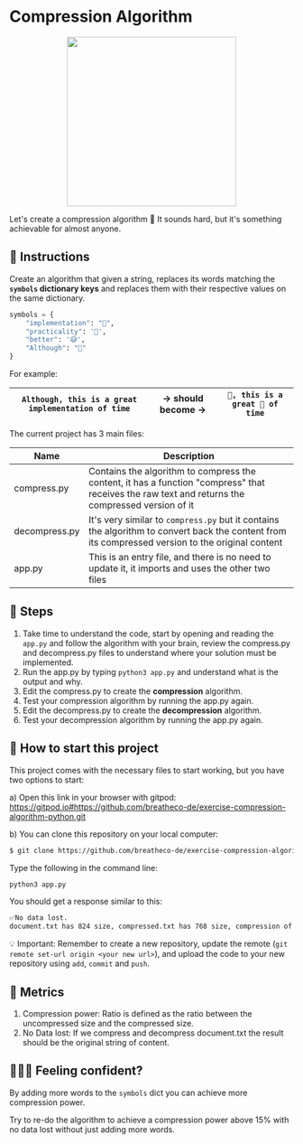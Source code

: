 <!--hide-->
# Compression Algorithm
<!--endhide-->

<p align="center">
    <img height="300" src="https://raw.githubusercontent.com/breatheco-de/exercise-compression-algorithm-python/master/preview.png" />
</p>

Let's create a compression algorithm 🤯
It sounds hard, but it's something achievable for almost anyone.

## 📝 Instructions

Create an algorithm that given a string, replaces its words matching the **`symbols` dictionary keys** and replaces them with their respective values on the same dictionary.

```python
symbols = {
    "implementation": "🤯",
    "practicality": '🤩',
    "better": '😅',
    "Although": "🥺"
}
```

For example:

| `Although, this is a great implementation of time` | → should become → | `🥺, this is a great 🤯 of time` |
| -------- | ------ | -------- |

The current project has 3 main files:

| Name | Description |
| -------- | ------ |
| compress.py | Contains the algorithm to compress the content, it has a function "compress" that receives the raw text and returns the compressed version of it |
| decompress.py | It's very similar to `compress.py` but it contains the algorithm to convert back the content from its compressed version to the original content |
| app.py | This is an entry file, and there is no need to update it, it imports and uses the other two files |


## 🔢 Steps

1. Take time to understand the code, start by opening and reading the `app.py` and follow the algorithm with your brain, review the compress.py and decompress.py files to understand where your solution must be implemented.
2. Run the app.py by typing `python3 app.py` and understand what is the output and why.
3. Edit the compress.py to create the **compression** algorithm.
4. Test your compression algorithm by running the app.py again.
5. Edit the decompress.py to create the **decompression** algorithm.
6. Test your decompression algorithm by running the app.py again.

<onlyfor saas="false" withBanner="false">
    
## 🌱  How to start this project

This project comes with the necessary files to start working, but you have two options to start:

a) Open this link in your browser with gitpod: https://gitpod.io#https://github.com/breatheco-de/exercise-compression-algorithm-python.git

b) You can clone this repository on your local computer:
```sh
$ git clone https://github.com/breatheco-de/exercise-compression-algorithm-python.git
````

Type the following in the command line:

```bash
python3 app.py
``` 

You should get a response similar to this:
```bash
✅No data lost.
document.txt has 824 size, compressed.txt has 768 size, compression of 7% in 0.0003972053527832031 seconds 
```

💡 Important: Remember to create a new repository, update the remote (`git remote set-url origin <your new url>`), and upload the code to your new repository using `add`, `commit` and `push`.

</onlyfor>

## 🎯 Metrics

1. Compression power: Ratio is defined as the ratio between the uncompressed size and the compressed size.
2. No Data lost: If we compress and decompress document.txt the result should be the original string of content.

## 🍩🍬🍭 Feeling confident?

By adding more words to the `symbols` dict you can achieve more compression power.  

Try to re-do the algorithm to achieve a compression power above 15% with no data lost without just adding more words.
